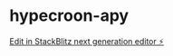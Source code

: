 # hypecroon-apy

[Edit in StackBlitz next generation editor ⚡️](https://stackblitz.com/~/github.com/hypecroon/hypecroon-apy)
